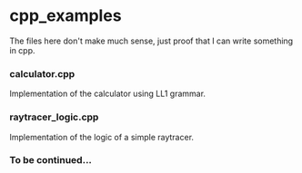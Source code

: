 # cpp_examples
The files here don't make much sense, just proof that I can write something in cpp.

### calculator.cpp
Implementation of the calculator using LL1 grammar.

### raytracer_logic.cpp
Implementation of the logic of a simple raytracer. 

### To be continued...

